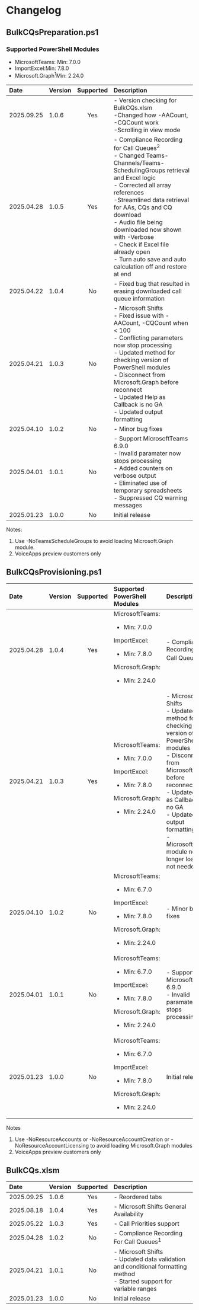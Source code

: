 # Changelog

## BulkCQsPreparation.ps1

### Supported PowerShell Modules
- MicrosoftTeams: Min: 7.0.0
- ImportExcel:Min: 7.8.0
- Microsoft.Graph<sup>1</sup>Min: 2.24.0
  
| Date       | Version | Supported | Description                                               |
|:-----------|:--------|:---------:|:----------------------------------------------------------|
| 2025.09.25 | 1.0.6   | Yes       | - Version checking for BulkCQs.xlsm<br>-Changed how -AACount, -CQCount work<br>-Scrolling in view mode |
| 2025.04.28 | 1.0.5   | Yes       | - Compliance Recording for Call Queues<sup>2</sup><br>- Changed Teams-Channels/Teams-SchedulingGroups retrieval and Excel logic<br>- Corrected all array references<br>-Streamlined data retrieval for AAs, CQs and CQ download<br>- Audio file being downloaded now shown with -Verbose<br>- Check if Excel file already open<br>- Turn auto save and auto calculation off and restore at end |
| 2025.04.22 | 1.0.4   | No        | - Fixed bug that resulted in erasing downloaded call queue information |
| 2025.04.21 | 1.0.3   | No        | - Microsoft Shifts<br>- Fixed issue with -AACount, -CQCount when < 100<br>- Conflicting parameters now stop processing<br>- Updated method for checking version of PowerShell modules<br>- Disconnect from Microsoft.Graph before reconnect<br>- Updated Help as Callback is no GA<br>- Updated output formatting |
| 2025.04.10 | 1.0.2   | No        | - Minor bug fixes        |
| 2025.04.01 | 1.0.1   | No        | - Support MicrosoftTeams  6.9.0<br>- Invalid paramater now stops processing<br>- Added counters on verbose output<br>- Eliminated use of temporary spreadsheets<br>- Suppressed CQ warning messages |
| 2025.01.23 | 1.0.0   | No        | Initial release               |

Notes:
1. Use -NoTeamsScheduleGroups to avoid loading Microsoft.Graph module.
2. VoiceApps preview customers only

## BulkCQsProvisioning.ps1

| Date       | Version | Supported | Supported PowerShell Modules | Description                                               |
|:-----------|:-------|:---------:|:-----------------------------|:----------------------------------------------------------|
| 2025.04.28 | 1.0.4  | Yes       | MicrosoftTeams:<ul><li>Min: 7.0.0</li></ul>ImportExcel:<ul><li>Min: 7.8.0</li></ul>Microsoft.Graph:<ul><li>Min: 2.24.0</li></ul> | - Compliance Recording for Call Queues<sup>2</sup> |
| 2025.04.21 | 1.0.3  | Yes       | MicrosoftTeams:<ul><li>Min: 7.0.0</li></ul>ImportExcel:<ul><li>Min: 7.8.0</li></ul>Microsoft.Graph:<ul><li>Min: 2.24.0</li></ul> | - Microsoft Shifts<br>- Updated method for checking version of PowerShell modules<br>- Disconnect from Microsoft.Graph before reconnect<br>- Updated Help as Callback is no GA<br>- Updated output formatting<br>- Microsoft.Graph module no longer loaded if not needed |
| 2025.04.10 | 1.0.2  | No        | MicrosoftTeams:<ul><li>Min: 6.7.0</li></ul>ImportExcel:<ul><li>Min: 7.8.0</li></ul>Microsoft.Graph:<ul><li>Min: 2.24.0</li></ul>  | - Minor bug fixes |
| 2025.04.01 | 1.0.1  | No        | MicrosoftTeams:<ul><li>Min: 6.7.0</li></ul>ImportExcel:<ul><li>Min: 7.8.0</li></ul>Microsoft.Graph:<ul><li>Min: 2.24.0</li></ul>  | - Support MicrosoftTeams  6.9.0<br>- Invalid paramater now stops processing |
| 2025.01.23 | 1.0.0  | No        | MicrosoftTeams:<ul><li>Min: 6.7.0</li></ul>ImportExcel:<ul><li>Min: 7.8.0</li></ul>Microsoft.Graph:<ul><li>Min: 2.24.0</li></ul>  | Initial release  |

Notes
1. Use -NoResourceAccounts or -NoResourceAccountCreation or -NoResourceAccountLicensing to avoid loading Microsoft.Graph modules
2. VoiceApps preview customers only


## BulkCQs.xlsm

| Date       | Version | Supported | Description                                       |
|:-----------|:-------|:---------:|:---------------------------------------------------|
| 2025.09.25 | 1.0.6  | Yes       | - Reordered tabs                                   |
| 2025.08.18 | 1.0.4  | Yes       | - Microsoft Shifts General Availability            |
| 2025.05.22 | 1.0.3  | Yes       | - Call Priorities support                          |
| 2025.04.28 | 1.0.2  | No        | - Compliance Recording For Call Queues<sup>1</sup> |
| 2025.04.21 | 1.0.1  | No        | - Microsoft Shifts<br>- Updated data validation and conditional formatting method<br>- Started support for variable ranges   |
| 2025.01.23 | 1.0.0  | No        | Initial release                                    |

